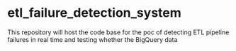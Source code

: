 # etl_failure_detection_system
This repository will host the code base for the poc of detecting ETL pipeline failures in real time and testing whether the BigQuery data
